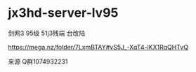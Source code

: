 # jx3hd-server-lv95
剑网3 95级 51j3残端 台改陆

https://mega.nz/folder/7LxmBTAY#vS5J_-XqT4-lKX1RqQHTvQ

来源 Q群1074932231
